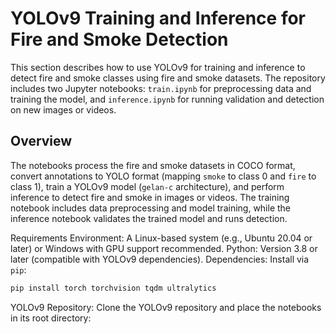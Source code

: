 # YOLOv9 Training and Inference for Fire and Smoke Detection
This section describes how to use YOLOv9 for training and inference to detect fire and smoke classes using fire and smoke datasets. The repository includes two Jupyter notebooks: `train.ipynb` for preprocessing data and training the model, and `inference.ipynb` for running validation and detection on new images or videos.

## Overview
The notebooks process the fire and smoke datasets in COCO format, convert annotations to YOLO format (mapping `smoke` to class 0 and `fire` to class 1), train a YOLOv9 model (`gelan-c` architecture), and perform inference to detect fire and smoke in images or videos. The training notebook includes data preprocessing and model training, while the inference notebook validates the trained model and runs detection.

Requirements
Environment: A Linux-based system (e.g., Ubuntu 20.04 or later) or Windows with GPU support recommended.
Python: Version 3.8 or later (compatible with YOLOv9 dependencies).
Dependencies: Install via `pip`:

```bash
pip install torch torchvision tqdm ultralytics
```
YOLOv9 Repository: Clone the YOLOv9 repository and place the notebooks in its root directory:

